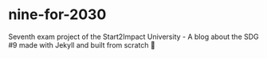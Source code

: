 # nine-for-2030
Seventh exam project of the Start2Impact University - A blog about the SDG #9 made with Jekyll and built from scratch 🧪
